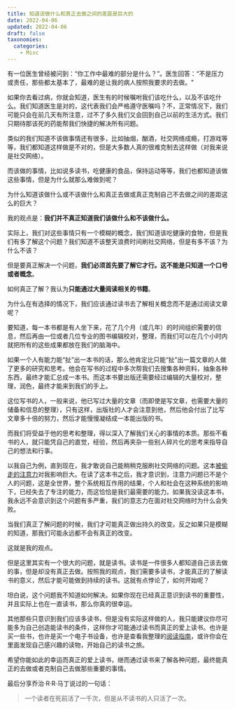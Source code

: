 ```yaml
---
title: 知道该做什么和真正去做之间的差距是巨大的
date: 2022-04-06
updated: 2022-04-06
draft: false
taxonomies:
  categories:
    - Misc
---
```


有一位医生曾经被问到：“你工作中最难的部分是什么？”。医生回答：“不是压力或责任，那些都太基本了，最难的是让我的病人按照我要求的去做。"

如果你去看过病，你就会知道，医生有的时候嘱咐我们该吃什么，以及不该吃什么。我们知道医生是对的，这代表我们会严格遵守医嘱吗？不，正常情况下，我们可能只会在前几天有所注意，过不了多久我们又会回到自己以前的生活方式。我们只期待那该死的药能帮我们快捷的解决所有问题。

类似的我们知道不该做事情还有很多，比如抽烟，酗酒，社交网络成瘾，打游戏等等，我们都知道这样做是不对的，但是大多数人真的很难克制去这样做（对我来说是社交网络）。

而该做的事情，比如说多读书，吃健康的食品，保持运动等等，我们也都知道该做这些事情，但是为什么就那么难做到呢？

为什么知道该做什么或不该做什么和真正去做或真正克制自己不去做之间的差距这么的巨大？

<!-- more -->

我的观点是：**我们并不真正知道我们该做什么和不该做什么。**

实际上，我们对这些事情只有一个模糊的概念，我们知道该吃健康的食物，但是我们有多了解这个问题？我们知道不该整天浪费时间刷社交网络，但是有多不该？为什么不该？

但是要真正解决一个问题，**我们必须首先要了解它才行。这不能是只知道一个口号或者概念**。

如何真正了解？我认为**只能通过大量阅读相关的书籍**。

为什么在有选择的情况下，我们应该通过读书去了解相关概念而不是通过阅读文章呢？

要知道，每一本书都是有人坐下来，花了几个月（或几年）的时间组织需要的信息，然后再由一位或者几位专业的图书编辑校对，整理，而我们可以在几个小时内就把所有的这些成果都放在我们的脑海中。

如果一个人有能力能“扯”出一本书的话，那么他肯定比只能“扯”出一篇文章的人做了更多的研究和思考。他会在写书的过程中多次帮我们去搜集各种资料，抽象各种东西，最终才能汇总成一本书。而这本书要出版还需要经过编辑的大量校对，整理，润色，最终才能来到我们的手上。

这位写书的人，一般来说，他已写过大量的文章（而即使是写文章，也需要大量的储备和信息的整理），只有这样，出版社的人才会注意到他，然后他会付出了比写文章多十倍的努力，然后才能慢慢凝结成一本能出版的书。

而我们将受益于他的思考和整理，得以深入了解我们关心的事情的本质。那些不看书的人，就只能凭自己的直觉，经验，然后再夹杂一些别人碎片化的思考来指导自己的想法和行事。

以我自己为例，直到现在，我才敢说自己能稍稍克服刷社交网络的问题。这本[被偷走的注意力](/content/blog/books/stolen-focus.md)对我影响巨大。在读了这本书之后，我才意识到，注意力问题已不是个人的问题，这是全世界，整个系统相互作用的结果，个人和社会在这种系统的影响下，已经失去了专注的能力，而这恰恰是我们最需要的能力。如果我没读这本书，我永远不会意识到这个问题有多严重，我们的意志力在面对社交网络时为什么会失败。

当我们真正了解问题的时候，我们才可能真正做出持久的改变。反之如果只是模糊的知道，那我们可能永远都不会有真正的改变。

这就是我的观点。

但是这里其实有一个很大的问题，就是读书。读书是一件很多人都知道自己该去做的事，但是却没有真正去做。按照我的观点，我们需要多读书，才能真正的了解读书的意义，然后才能可能做到持续的读书。这就有点悖论了，如何开始呢？

坦白说，这个问题我不知道如何解决。如果你现在已经真正意识到读书的重要性，并且实际上也在一直读书，那么你真的很幸运。

其他那些只意识到我们应该多读书，但是没有实际这样做的人，我只能建议你尽可能多为自己创造能读书的条件，这样你才可能通过读书而真正的爱上读书。也许是买一些书，也许是买一个电子书设备，也许是查看我整理的[阅读指南](/content/books-guide.md)，或许你会在里面发现自己感兴趣的读物，开始自己的读书之旅。

希望你能如此的幸运而真正的爱上读书，继而通过读书来了解各种问题，最终能真正的去做或者克制自己去做那些重要的事情。

最后分享乔治·R·R·马丁说过的一句话：

> 一个读者在死前活了一千次，但是从不读书的人只活了一次。

